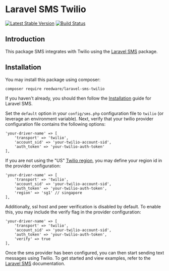 # Laravel SMS Twilio

[![Latest Stable Version](https://img.shields.io/packagist/v/reedware/laravel-sms-twilio?label=stable)](https://packagist.org/packages/reedware/laravel-sms-twilio)
[![Build Status](https://github.com/tylernathanreed/laravel-sms-twilio/workflows/tests/badge.svg)](https://github.com/tylernathanreed/laravel-sms-twilio/actions)

## Introduction

This package SMS integrates with Twilio using the [Laravel SMS](https://github.com/tylernathanreed/laravel-sms) package.

## Installation

You may install this package using composer:

    composer require reedware/laravel-sms-twilio

If you haven't already, you should then follow the [Installation](https://github.com/tylernathanreed/laravel-sms#installation) guide for Laravel SMS.

Set the `default` option in your `config/sms.php` configuration file to `twilio` (or leverage an environment variable). Next, verify that your twilio provider configuration file contains the following options:

    'your-driver-name' => [
        'transport' => 'twilio',
        'account_sid' => 'your-twilio-account-sid',
        'auth_token' => 'your-twilio-auth-token'
    ],

If you are not using the "US" [Twilio region](https://www.twilio.com/docs/global-infrastructure/edge-locations/legacy-regions), you may define your region id in the provider configuration:

    'your-driver-name' => [
        'transport' => 'twilio',
        'account_sid' => 'your-twilio-account-sid',
        'auth_token' => 'your-twilio-auth-token',
        'region' => 'sg1' // singapore
    ],

Additionally, ssl host and peer verification is disabled by default. To enable this, you may include the verify flag in the provider configuration:

    'your-driver-name' => [
        'transport' => 'twilio',
        'account_sid' => 'your-twilio-account-sid',
        'auth_token' => 'your-twilio-auth-token',
        'verify' => true
    ],

Once the sms provider has been configured, you can then start sending text messages using Twilio. To get started and view examples, refer to the [Laravel SMS](https://github.com/tylernathanreed/laravel-sms) documentation.
